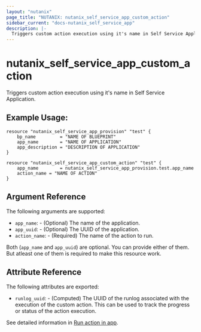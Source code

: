 ```yaml
---
layout: "nutanix"
page_title: "NUTANIX: nutanix_self_service_app_custom_action"
sidebar_current: "docs-nutanix_self_service_app"
description: |-
  Triggers custom action execution using it's name in Self Service Application.
---
```


# nutanix_self_service_app_custom_action

Triggers custom action execution using it's name in Self Service Application.

## Example Usage:

``` hcl
resource "nutanix_self_service_app_provision" "test" {
    bp_name         = "NAME OF BLUEPRINT"
    app_name        = "NAME OF APPLICATION"
    app_description = "DESCRIPTION OF APPLICATION"
}

resource "nutanix_self_service_app_custom_action" "test" {
    app_name        = nutanix_self_service_app_provision.test.app_name
    action_name = "NAME OF ACTION"
}
```

## Argument Reference

The following arguments are supported:

* `app_name`: - (Optional) The name of the application.
* `app_uuid`: - (Optional) The UUID of the application.
* `action_name`: - (Required) The name of the action to run.

Both (`app_name` and `app_uuid`) are optional. You can provide either of them. But atleast one of them is required to make this resource work.

## Attribute Reference

The following attributes are exported:

* `runlog_uuid`: - (Computed) The UUID of the runlog associated with the execution of the custom action. This can be used to track the progress or status of the action execution.

See detailed information in [Run action in app](https://www.nutanix.dev/api_reference/apis/self-service.html#tag/Apps/paths/~1apps~1%7Buuid%7D~1actions~1run/post).